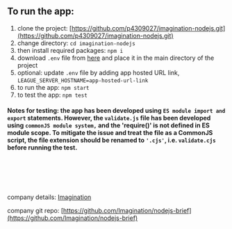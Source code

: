 ## To run the app:
1. clone the project: [https://github.com/p4309027/imagination-nodejs.git](https://github.com/p4309027/imagination-nodejs.git)
2. change directory: `cd imagination-nodejs`
3. then install required packages: `npm i`
4. download `.env` file from [here](https://github.com/Imagination/nodejs-brief/blob/main/.env) and place it in the main directory of the project 
5. optional: update `.env` file by adding app hosted URL link, `LEAGUE_SERVER_HOSTNAME=app-hosted-url-link` 
6. to run the app: `npm start`
7. to test the app: `npm test`

#### **Notes for testing:** the app has been developed using `ES module import and export` statements. However, the `validate.js` file has been developed using `commonJS module system,` and the 'require()' is not defined in ES module scope. To mitigate the issue and treat the file as a CommonJS script, the file extension should be renamed to `'.cjs'`, i.e. `validate.cjs` before running the test.
<br/><br/>
---
company details: [Imagination](https://imagination.com/)

company git repo: [https://github.com/Imagination/nodejs-brief](https://github.com/Imagination/nodejs-brief)